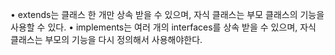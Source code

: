 • extends는 클래스 한 개만 상속 받을 수 있으며, 자식 클래스는 부모 클래스의 기능을 사용할 수 있다.
• implements는 여러 개의 interfaces를 상속 받을 수 있으며, 자식 클래스는 부모의 기능을 다시 정의해서 사용해야한다.
